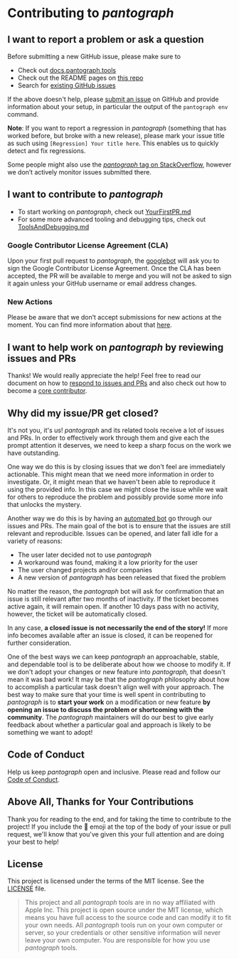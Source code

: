 # Contributing to _pantograph_

## I want to report a problem or ask a question

Before submitting a new GitHub issue, please make sure to

- Check out [docs.pantograph.tools](https://docs.pantograph.tools)
- Check out the README pages on [this repo](https://github.com/pantograph/pantograph)
- Search for [existing GitHub issues](https://github.com/pantograph/pantograph/issues)

If the above doesn't help, please [submit an issue](https://github.com/pantograph/pantograph/issues) on GitHub and provide information about your setup, in particular the output of the `pantograph env` command.

**Note**: If you want to report a regression in _pantograph_ (something that has worked before, but broke with a new release), please mark your issue title as such using `[Regression] Your title here`. This enables us to quickly detect and fix regressions.

Some people might also use the [_pantograph_ tag on StackOverflow](https://stackoverflow.com/questions/tagged/pantograph), however we don’t actively monitor issues submitted there.

## I want to contribute to _pantograph_

- To start working on _pantograph_, check out [YourFirstPR.md][firstpr]
- For some more advanced tooling and debugging tips, check out [ToolsAndDebugging.md](ToolsAndDebugging.md)

### Google Contributor License Agreement (CLA)
Upon your first pull request to _pantograph_, the [googlebot](https://github.com/googlebot) will ask you to sign the Google Contributor License Agreement. Once the CLA has been accepted, the PR will be available to merge and you will not be asked to sign it again unless your GitHub username or email address changes.


### New Actions

Please be aware that we don’t accept submissions for new actions at the moment. You can find more information about that [here][submit action].

## I want to help work on _pantograph_ by reviewing issues and PRs

Thanks! We would really appreciate the help! Feel free to read our document on how to [respond to issues and PRs][responding to prs] and also check out how to become a [core contributor][core contributor].

## Why did my issue/PR get closed?

It's not you, it's us! _pantograph_ and its related tools receive a lot of issues and PRs. In order to effectively work through them and give each the prompt attention it deserves, we need to keep a sharp focus on the work we have outstanding.

One way we do this is by closing issues that we don't feel are immediately actionable. This might mean that we need more information in order to investigate. Or, it might mean that we haven't been able to reproduce it using the provided info. In this case we might close the issue while we wait for others to reproduce the problem and possibly provide some more info that unlocks the mystery.

<a id="pantograph-bot"/>

Another way we do this is by having an [automated bot](https://github.com/pantograph/issue-bot) go through our issues and PRs. The main goal of the bot is to ensure that the issues are still relevant and reproducible. Issues can be opened, and later fall idle for a variety of reasons:

* The user later decided not to use _pantograph_
* A workaround was found, making it a low priority for the user
* The user changed projects and/or companies
* A new version of _pantograph_ has been released that fixed the problem

No matter the reason, the _pantograph_ bot will ask for confirmation that an issue is still relevant after two months of inactivity. If the ticket becomes active again, it will remain open. If another 10 days pass with no activity, however, the ticket will be automatically closed.

In any case, **a closed issue is not necessarily the end of the story!** If more info becomes available after an issue is closed, it can be reopened for further consideration.

One of the best ways we can keep _pantograph_ an approachable, stable, and dependable tool is to be deliberate about how we choose to modify it. If we don't adopt your changes or new feature into _pantograph,_ that doesn't mean it was bad work! It may be that the _pantograph_ philosophy about how to accomplish a particular task doesn't align well with your approach. The best way to make sure that your time is well spent in contributing to _pantograph_ is to **start your work** on a modification or new feature **by opening an issue to discuss the problem or shortcoming with the community**. The _pantograph_ maintainers will do our best to give early feedback about whether a particular goal and approach is likely to be something we want to adopt!

## Code of Conduct

Help us keep _pantograph_ open and inclusive. Please read and follow our [Code of Conduct][code of conduct].

## Above All, Thanks for Your Contributions

Thank you for reading to the end, and for taking the time to contribute to the project! If you include the 🔑 emoji at the top of the body of your issue or pull request, we'll know that you've given this your full attention and are doing your best to help!

## License

This project is licensed under the terms of the MIT license. See the [LICENSE][license] file.

> This project and all _pantograph_ tools are in no way affiliated with Apple Inc. This project is open source under the MIT license, which means you have full access to the source code and can modify it to fit your own needs. All _pantograph_ tools run on your own computer or server, so your credentials or other sensitive information will never leave your own computer. You are responsible for how you use _pantograph_ tools.

<!-- Links: -->
[code of conduct]: CODE_OF_CONDUCT.md
[core contributor]: CORE_CONTRIBUTOR.md
[license]: LICENSE
[tools and debugging]: ToolsAndDebugging.md
[vision]: VISION.md
[responding to prs]: RespondingToIssuesAndPullRequests.md
[plugins]: https://docs.pantograph.tools/plugins/create-plugin/
[firstpr]: YourFirstPR.md
[submit action]: https://docs.pantograph.tools/plugins/create-plugin/#submitting-the-action-to-the-pantograph-main-repo
